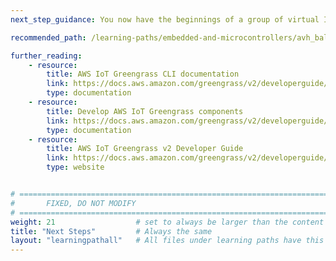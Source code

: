 ```yaml
---
next_step_guidance: You now have the beginnings of a group of virtual IoT devices and the ability to deploy and manage applications to them. Try out other public AWS Greengrass components by revising your deployment, or create your own custom AWS Greengrass components.

recommended_path: /learning-paths/embedded-and-microcontrollers/avh_balena/

further_reading:
    - resource:
        title: AWS IoT Greengrass CLI documentation 
        link: https://docs.aws.amazon.com/greengrass/v2/developerguide/greengrass-cli-component.html
        type: documentation
    - resource:
        title: Develop AWS IoT Greengrass components
        link: https://docs.aws.amazon.com/greengrass/v2/developerguide/develop-greengrass-components.html
        type: documentation
    - resource:
        title: AWS IoT Greengrass v2 Developer Guide 
        link: https://docs.aws.amazon.com/greengrass/v2/developerguide/what-is-iot-greengrass.html
        type: website


# ================================================================================
#       FIXED, DO NOT MODIFY
# ================================================================================
weight: 21                  # set to always be larger than the content in this path, and one more than 'review'
title: "Next Steps"         # Always the same
layout: "learningpathall"   # All files under learning paths have this same wrapper
---
```

